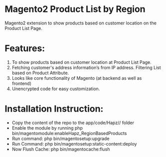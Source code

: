 # Magento2 Product List by Region
Magento2 extension to show products based on customer location on the Product List Page.

# Features:
1.	To show products based on customer location at Product List Page.
2.	Fetching customer's address information’s from IP address. Filtering List based on Product Attribute.
3.	Looks like core functionality of Magento (at backend as well as frontend)
4.	Unencrypted code for easy customization.

# Installation Instruction:
- Copy the content of the repo to the app/code/Hapz// folder
- Enable the module by running php bin/magentomodule:enableHapz_RegionBasedProducts
- Run command: php bin/magentosetup:upgrade
- Run Command: php bin/magentosetup:static-content:deploy
- Now Flush Cache: php bin/magentocache:flush
